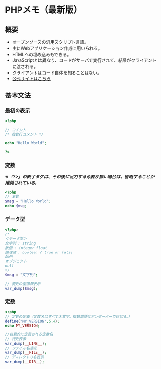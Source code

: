 # PHPメモ（最新版）
## 概要
- オープンソースの汎用スクリプト言語。
- 主にWebアプリケーション作成に用いられる。
- HTMLへの埋め込みもできる。
- JavaScriptとは異なり、コードがサーバで実行されて、結果がクライアントに渡される。
- クライアントはコード自体を知ることはない。
- [公式サイトはこちら](http://php.net/)

## 基本文法
### 最初の表示
```php
<?php

// コメント
/* 複数行コメント */

echo "Hello World"; 

?>
```
### 変数
***※「?>」の終了タグは、その後に出力する必要が無い場合は、省略することが推奨されている。***
```php
<?php
// 変数
$msg = "Hello World";
echo $msg;
```
### データ型
```php
<?php>
/*
＜データ型＞
文字列 : string
数値 : integer float
論理値 : boolean / true or false
配列
オブジェクト
null
*/
$msg = "文字列";

// 変数の型情報表示
var_dump($msg);
```
### 定数
```php
<?php
// 定数の定義（定数名はすべて大文字。複数単語はアンダーバーで区切る。）
define("MY_VERSION",5.4);
echo MY_VERSION;

//自動的に定義される定数名
// 行数表示 
var_dump(__LINE__);
// ファイル名表示
var_dump(__FILE__);
// ディレクトリ名表示
var_dump(__DIR__);
```